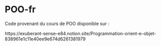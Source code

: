 # POO-fr
Code provenant du cours de POO disponible sur : 
<p>https://exuberant-sense-e84.notion.site/Programmation-orient-e-objet-838961e1c11e40ee9e674d6261381979</p>
